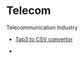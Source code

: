 # Telecom
Telecommunication Industry


* [Tap3 to CSV convertor](https://github.com/esmaeelE/tap2csv)

* 
